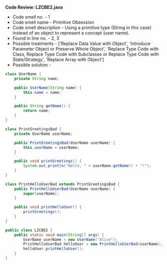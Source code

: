 **Code Review: LZCBE2.java**
- Code smell no. - 1
- Code smell name - Primitive Obsession
- Code smell description - Using a primitive type (String in this case) instead of an object to represent a concept (user name).
- Found in line no. - 2, 3
- Possible treatments - ['Replace Data Value with Object', 'Introduce Parameter Object or Preserve Whole Object', 'Replace Type Code with Class, Replace Type Code with Subclasses or Replace Type Code with State/Strategy', 'Replace Array with Object']
- Possible solution - 

```java
class UserName {
    private String name;

    public UserName(String name) {
        this.name = name;
    }

    public String getName() {
        return name;
    }
}

class PrintGreetingsBad {
    private UserName userName;

    public PrintGreetingsBad(UserName userName) {
        this.userName = userName;
    }

    public void printGreetings() {
        System.out.println("Hello, " + userName.getName() + "!");
    }
}

class PrintHelloUserBad extends PrintGreetingsBad {
    public PrintHelloUserBad(UserName userName) {
        super(userName);
    }

    public void printHelloUser() {
        printGreetings();
    }
}

public class LZCBE2 {
    public static void main(String[] args) {
        UserName userName = new UserName("Alice");
        PrintHelloUserBad helloUser = new PrintHelloUserBad(userName);
        helloUser.printHelloUser();
    }
}
```